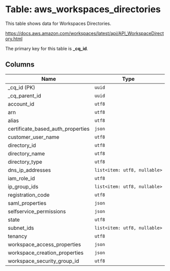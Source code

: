 # Table: aws_workspaces_directories

This table shows data for Workspaces Directories.

https://docs.aws.amazon.com/workspaces/latest/api/API_WorkspaceDirectory.html

The primary key for this table is **_cq_id**.

## Columns

| Name          | Type          |
| ------------- | ------------- |
|_cq_id (PK)|`uuid`|
|_cq_parent_id|`uuid`|
|account_id|`utf8`|
|arn|`utf8`|
|alias|`utf8`|
|certificate_based_auth_properties|`json`|
|customer_user_name|`utf8`|
|directory_id|`utf8`|
|directory_name|`utf8`|
|directory_type|`utf8`|
|dns_ip_addresses|`list<item: utf8, nullable>`|
|iam_role_id|`utf8`|
|ip_group_ids|`list<item: utf8, nullable>`|
|registration_code|`utf8`|
|saml_properties|`json`|
|selfservice_permissions|`json`|
|state|`utf8`|
|subnet_ids|`list<item: utf8, nullable>`|
|tenancy|`utf8`|
|workspace_access_properties|`json`|
|workspace_creation_properties|`json`|
|workspace_security_group_id|`utf8`|